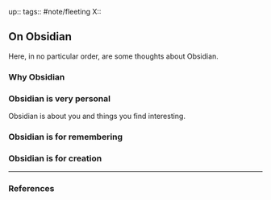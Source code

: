 up::
tags:: #note/fleeting 
X:: 

## On Obsidian

Here, in no particular order, are some thoughts about Obsidian.

### Why Obsidian



### Obsidian is very personal

Obsidian is about you and things you find interesting. 

### Obsidian is for remembering

### Obsidian is for creation

---

### References